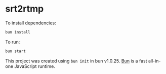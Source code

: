 # srt2rtmp

To install dependencies:

```bash
bun install
```

To run:

```bash
bun start
```

This project was created using `bun init` in bun v1.0.25. [Bun](https://bun.sh) is a fast all-in-one JavaScript runtime.
